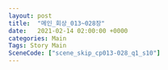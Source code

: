 ```yaml
---
layout: post
title:  "메인_회상_013~028장"
date:   2021-02-14 02:00:00 +0000
categories: Main
Tags: Story Main
SceneCode: ["scene_skip_cp013-028_q1_s10"]
---
```


